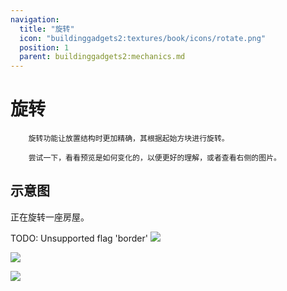 ```yaml
---
navigation:
  title: "旋转"
  icon: "buildinggadgets2:textures/book/icons/rotate.png"
  position: 1
  parent: buildinggadgets2:mechanics.md
---
```


# 旋转

        旋转功能让放置结构时更加精确，其根据起始方块进行旋转。

        尝试一下，看看预览是如何变化的，以便更好的理解，或者查看右侧的图片。

## 示意图

正在旋转一座房屋。

TODO: Unsupported flag 'border'
![](rotate1.png)

![](rotate2.png)

![](rotate3.png)

